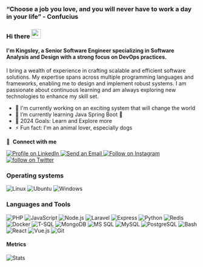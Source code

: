 ### “Choose a job you love, and you will never have to work a day in your life” - Confucius

### Hi there <img src="https://media.giphy.com/media/hvRJCLFzcasrR4ia7z/giphy.gif" width="25px"> 

#### I'm Kingsley, a Senior Software Engineer specializing in Software Analysis and Design with a strong focus on DevOps practices.

I bring a wealth of experience in crafting scalable and efficient software solutions. My expertise spans across multiple programming languages and frameworks, enabling me to design and implement robust systems. I am passionate about continuous learning and am always exploring new technologies to enhance my skill set.

- 🔭 I'm currently working on an exciting system that will change the world
- 🌱 I’m currently learning Java Spring Boot 🤣
- 🥅 2024 Goals: Learn and Explore more
- ⚡ Fun fact: I'm an animal lover, especially dogs

🔗 &nbsp;**Connect with me**
<p align="left">
<a href="https://www.linkedin.com/in/kingsley-amaitsa/">
  <img src="https://img.shields.io/badge/linkedin-%230077B5.svg?style=for-the-badge&logo=linkedin&logoColor=white" alt="Profile on LinkedIn">
</a>
<a href="mailto:amaitsakingsley@gmail.com">
  <img src="https://img.shields.io/badge/email-%23D14836.svg?style=for-the-badge&logo=gmail&logoColor=white" alt="Send an Email">
</a>
<a href="https://www.instagram.com/mangwels/">
  <img src="https://img.shields.io/badge/instagram-%23E4405F.svg?style=for-the-badge&logo=instagram&logoColor=white" alt="Follow on Instagram">
</a>
<a href="https://twitter.com/KMangwels">
  <img src="https://img.shields.io/badge/kmangwels-%231DA1F2.svg?style=for-the-badge&logo=Twitter&logoColor=white" alt="follow on Twitter">
</a>
</p>

### Operating systems

![Linux](https://img.shields.io/badge/Linux-FCC624?style=for-the-badge&logo=linux&logoColor=black)
![Ubuntu](https://img.shields.io/badge/Ubuntu-77216F?style=for-the-badge&logo=Ubuntu&logoColor=white)
![Windows](https://img.shields.io/badge/Windows-0078D6?style=for-the-badge&logo=Windows&logoColor=white)

### Languages and Tools

![PHP](https://img.shields.io/badge/PHP-777BB4?style=for-the-badge&logo=php&logoColor=white)
![JavaScript](https://img.shields.io/badge/JavaScript-F7DF1E?style=for-the-badge&logo=JavaScript&logoColor=white)
![Node.js](https://img.shields.io/badge/Node.js-339933?style=for-the-badge&logo=Node.js&logoColor=white)
![Laravel](https://img.shields.io/badge/Laravel-FF2D20?style=for-the-badge&logo=laravel&logoColor=white)
![Express](https://img.shields.io/badge/Express-000000?style=for-the-badge&logo=express&logoColor=white)
![Python](https://img.shields.io/badge/Python-3776AB?style=for-the-badge&logo=Python&logoColor=white)
![Redis](https://img.shields.io/badge/Redis-DC382D?style=for-the-badge&logo=redis&logoColor=white)
![Docker](https://img.shields.io/badge/Docker-2496ED?style=for-the-badge&logo=docker&logoColor=white)
![T-SQL](https://img.shields.io/badge/T--SQL-CC2927?style=for-the-badge&logo=microsoft-sql-server&logoColor=white)
![MongoDB](https://img.shields.io/badge/MongoDB-47A248?style=for-the-badge&logo=mongodb&logoColor=white)
![MS SQL](https://img.shields.io/badge/MS%20SQL-CC2927?style=for-the-badge&logo=microsoft-sql-server&logoColor=white)
![MySQL](https://img.shields.io/badge/MySQL-4479A1?style=for-the-badge&logo=mysql&logoColor=white)
![PostgreSQL](https://img.shields.io/badge/PostgreSQL-336791?style=for-the-badge&logo=postgresql&logoColor=white)
![Bash](https://img.shields.io/badge/Bash-4EAA25?style=for-the-badge&logo=gnu-bash&logoColor=white)
![React](https://img.shields.io/badge/React-61DAFB?style=for-the-badge&logo=react&logoColor=black)
![Vue.js](https://img.shields.io/badge/Vue.js-4FC08D?style=for-the-badge&logo=vue.js&logoColor=white)
![Git](https://img.shields.io/badge/Git-F05032?style=for-the-badge&logo=git&logoColor=white)

#### Metrics
![Stats](https://komarev.com/ghpvc/?username=mangweli&color=blue)
